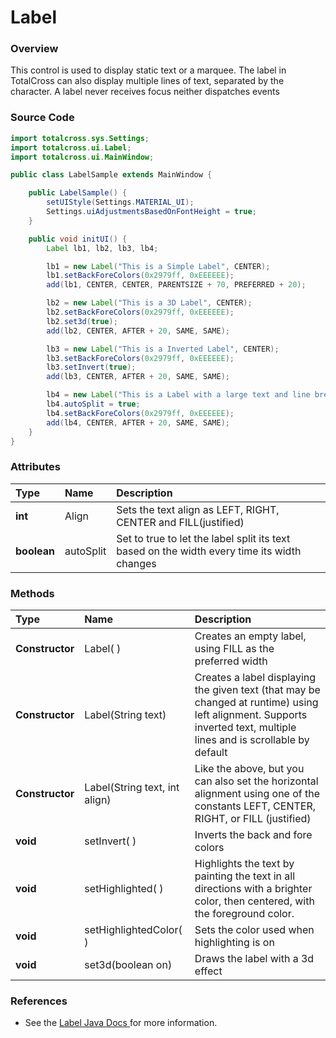 # Label

### Overview

This control is used to display static text or a marquee. The label in TotalCross can also display multiple lines of text, separated by the character. A label never receives focus neither dispatches events

### Source Code

```java
import totalcross.sys.Settings;
import totalcross.ui.Label;
import totalcross.ui.MainWindow;

public class LabelSample extends MainWindow {

	public LabelSample() {
		setUIStyle(Settings.MATERIAL_UI);
		Settings.uiAdjustmentsBasedOnFontHeight = true;
	}

	public void initUI() {
		Label lb1, lb2, lb3, lb4;

		lb1 = new Label("This is a Simple Label", CENTER);
		lb1.setBackForeColors(0x2979ff, 0xEEEEEE);
		add(lb1, CENTER, CENTER, PARENTSIZE + 70, PREFERRED + 20);

		lb2 = new Label("This is a 3D Label", CENTER);
		lb2.setBackForeColors(0x2979ff, 0xEEEEEE);
		lb2.set3d(true);
		add(lb2, CENTER, AFTER + 20, SAME, SAME);

		lb3 = new Label("This is a Inverted Label", CENTER);
		lb3.setBackForeColors(0x2979ff, 0xEEEEEE);
		lb3.setInvert(true);
		add(lb3, CENTER, AFTER + 20, SAME, SAME);

		lb4 = new Label("This is a Label with a large text and line break", CENTER);
		lb4.autoSplit = true;
		lb4.setBackForeColors(0x2979ff, 0xEEEEEE);
		add(lb4, CENTER, AFTER + 20, SAME, SAME);
	}
}
```

### Attributes

| Type | Name | Description |
| :--- | :--- | :--- |
| **int** | Align | Sets the text align as LEFT, RIGHT, CENTER and FILL\(justified\) |
| **boolean** | autoSplit | Set to true to let the label split its text based on the width every time its width changes |

### Methods

| Type | Name | Description |
| :--- | :--- | :--- |
| **Constructor** | Label\( \) | Creates an empty label, using FILL as the preferred width |
| **Constructor** | Label\(String text\) | Creates a label displaying the given text \(that may be changed at runtime\) using left alignment. Supports inverted text, multiple lines and is scrollable by default |
| **Constructor** | Label\(String text, int align\) | Like the above, but you can also set the horizontal alignment using one of the constants LEFT, CENTER, RIGHT, or FILL \(justified\) |
| **void** | setInvert\( \) | Inverts the back and fore colors |
| **void** | setHighlighted\( \) | Highlights the text by painting the text in all directions with a brighter color, then centered, with the foreground color. |
| **void** | setHighlightedColor\( \) | Sets the color used when highlighting is on |
| **void** | set3d\(boolean on\) | Draws the label with a 3d effect |

### **References**

* See the [Label Java Docs ](https://rs.totalcross.com/doc/totalcross/ui/Label.html)for more information.

